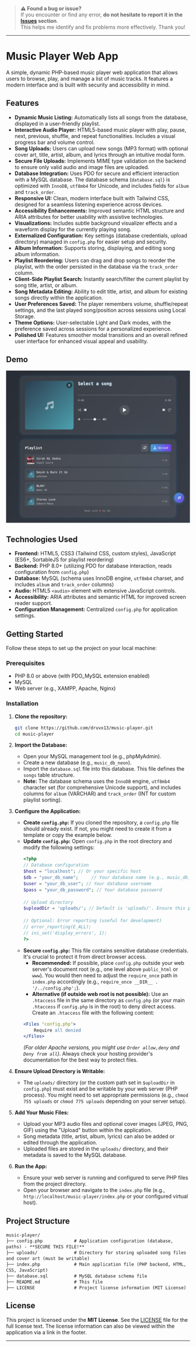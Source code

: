 > **⚠️ Found a bug or issue?**  
> If you encounter or find any error, **do not hesitate to report it in the [Issues](../../issues) section**.  
> This helps me identify and fix problems more effectively. Thank you!

---

# Music Player Web App

A simple, dynamic PHP-based music player web application that allows users to browse, play, and manage a list of music tracks. It features a modern interface and is built with security and accessibility in mind.

## Features

- **Dynamic Music Listing:** Automatically lists all songs from the database, displayed in a user-friendly playlist.
- **Interactive Audio Player:** HTML5-based music player with play, pause, next, previous, shuffle, and repeat functionalities. Includes a visual progress bar and volume control.
- **Song Uploads:** Users can upload new songs (MP3 format) with optional cover art, title, artist, album, and lyrics through an intuitive modal form.
- **Secure File Uploads:** Implements MIME type validation on the backend to ensure only valid audio and image files are uploaded.
- **Database Integration:** Uses PDO for secure and efficient interaction with a MySQL database. The database schema (`database.sql`) is optimized with `InnoDB`, `utf8mb4` for Unicode, and includes fields for `album` and `track_order`.
- **Responsive UI:** Clean, modern interface built with Tailwind CSS, designed for a seamless listening experience across devices.
- **Accessibility Enhancements:** Improved semantic HTML structure and ARIA attributes for better usability with assistive technologies.
- **Visualizations:** Includes subtle background visualizer effects and a waveform display for the currently playing song.
- **Externalized Configuration:** Key settings (database credentials, upload directory) managed in `config.php` for easier setup and security.
- **Album Information:** Supports storing, displaying, and editing song album information.
- **Playlist Reordering:** Users can drag and drop songs to reorder the playlist, with the order persisted in the database via the `track_order` column.
- **Client-Side Playlist Search:** Instantly search/filter the current playlist by song title, artist, or album.
- **Song Metadata Editing:** Ability to edit title, artist, and album for existing songs directly within the application.
- **User Preferences Saved:** The player remembers volume, shuffle/repeat settings, and the last played song/position across sessions using Local Storage.
- **Theme Options:** User-selectable Light and Dark modes, with the preference saved across sessions for a personalized experience.
- **Polished UI:** Features smoother modal transitions and an overall refined user interface for enhanced visual appeal and usability.

## Demo

![Music Player Screenshot](gtavc-matrix-dk-eu-org-1024xFULLdesktop-dacc32.png)  


## Technologies Used

- **Frontend:** HTML5, CSS3 (Tailwind CSS, custom styles), JavaScript (ES6+, SortableJS for playlist reordering)
- **Backend:** PHP 8.0+ (utilizing PDO for database interaction, reads configuration from `config.php`)
- **Database:** MySQL (schema uses InnoDB engine, `utf8mb4` charset, and includes `album` and `track_order` columns)
- **Audio:** HTML5 `<audio>` element with extensive JavaScript controls.
- **Accessibility:** ARIA attributes and semantic HTML for improved screen reader support.
- **Configuration Management:** Centralized `config.php` for application settings.

## Getting Started

Follow these steps to set up the project on your local machine:

### Prerequisites

- PHP 8.0 or above (with PDO_MySQL extension enabled)
- MySQL
- Web server (e.g., XAMPP, Apache, Nginx)

### Installation

1. **Clone the repository:**
   ```bash
   git clone https://github.com/druvx13/music-player.git
   cd music-player
   ```

2. **Import the Database:**
   - Open your MySQL management tool (e.g., phpMyAdmin).
   - Create a new database (e.g., `music_db_neon`).
   - Import the `database.sql` file into this database. This file defines the `songs` table structure.
   - **Note:** The database schema uses the `InnoDB` engine, `utf8mb4` character set (for comprehensive Unicode support), and includes columns for `album` (VARCHAR) and `track_order` (INT for custom playlist sorting).

3. **Configure the Application:**
   - **Create `config.php`:** If you cloned the repository, a `config.php` file should already exist. If not, you might need to create it from a template or copy the example below.
   - **Update `config.php`:** Open `config.php` in the root directory and modify the following settings:
     ```php
     <?php
     // Database configuration
     $host = "localhost"; // Or your specific host
     $db = "your_db_name";     // Your database name (e.g., music_db_neon)
     $user = "your_db_user"; // Your database username
     $pass = "your_db_password"; // Your database password

     // Upload directory
     $uploadDir = 'uploads/'; // Default is 'uploads/'. Ensure this path is correct and writable by the server.

     // Optional: Error reporting (useful for development)
     // error_reporting(E_ALL);
     // ini_set('display_errors', 1);
     ?>
     ```
   - **Secure `config.php`:** This file contains sensitive database credentials. It's crucial to protect it from direct browser access.
     *   **Recommended:** If possible, place `config.php` outside your web server's document root (e.g., one level above `public_html` or `www`). You would then need to adjust the `require_once` path in `index.php` accordingly (e.g., `require_once __DIR__ . '/../config.php';`).
     *   **Alternative (if outside web root is not possible):** Use an `.htaccess` file in the same directory as `config.php` (or your main `.htaccess` if `config.php` is in the root) to deny direct access. Create an `.htaccess` file with the following content:
       ```apache
       <Files "config.php">
           Require all denied
       </Files>
       ```
       *(For older Apache versions, you might use `Order allow,deny` and `Deny from all`)*.
       Always check your hosting provider's documentation for the best way to protect files.

4. **Ensure Upload Directory is Writable:**
   - The `uploads/` directory (or the custom path set in `$uploadDir` in `config.php`) must exist and be writable by your web server (PHP process). You might need to set appropriate permissions (e.g., `chmod 755 uploads` or `chmod 775 uploads` depending on your server setup).

5. **Add Your Music Files:**
   - Upload your MP3 audio files and optional cover images (JPEG, PNG, GIF) using the "Upload" button within the application.
   - Song metadata (title, artist, album, lyrics) can also be added or edited through the application.
   - Uploaded files are stored in the `uploads/` directory, and their metadata is saved to the MySQL database.

6. **Run the App:**
   - Ensure your web server is running and configured to serve PHP files from the project directory.
   - Open your browser and navigate to the `index.php` file (e.g., `http://localhost/music-player/index.php` or your configured virtual host).

## Project Structure

```
music-player/
├── config.php            # Application configuration (database, paths) - **SECURE THIS FILE!**
├── uploads/              # Directory for storing uploaded song files and cover art (must be writable)
├── index.php             # Main application file (PHP backend, HTML, CSS, JavaScript)
├── database.sql          # MySQL database schema file
├── README.md             # This file
├── LICENSE               # Project license information (MIT License)
```

## License

This project is licensed under the **MIT License**.
See the [LICENSE](./LICENSE) file for the full license text. The license information can also be viewed within the application via a link in the footer.


---
